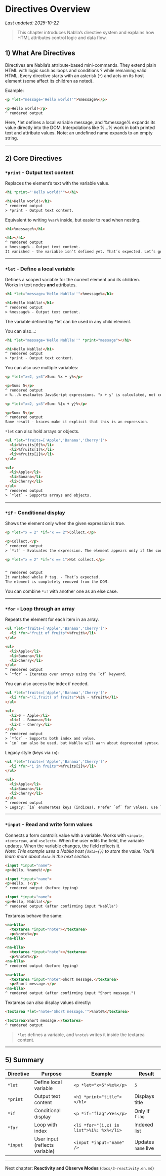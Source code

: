 # Directives Overview  
_Last updated: 2025-10-22_

> This chapter introduces Nablla’s directive system and explains how HTML attributes control logic and data flow.  

## 1) What Are Directives
Directives are Nablla’s attribute-based mini-commands.
They extend plain HTML with logic such as loops and conditions ? while remaining valid HTML.
Every directive starts with an asterisk (`*`) and acts on its host element (some affect its children as noted).

Example:
```html
<p *let="message='Hello world!'">%message%</p>

<p>Hello world!</p>
^ rendered output
```

Here, *let defines a local variable message, and %message% expands its value directly into the DOM.
Interpolations like %...% work in both printed text and attribute values.
Note: an undefined name expands to an empty string.

---

## 2) Core Directives  

### **`*print` - Output text content**
Replaces the element’s text with the variable value.  

```html
<h1 *print="'Hello world!'"></h1>

<h1>Hello world!</h1>
^ rendered output
> *print - Output text content.
```

Equivalent to writing `%var%` inside, but easier to read when nesting.
```html
<h1>%message%</h1>

<h1></h1>
^ rendered output
> %message% - Output text content.
It vanished - the variable isn’t defined yet. That’s expected. Let’s go to the next step.
```

---

### **`*let` - Define a local variable**  
Defines a scoped variable for the current element and its children.  
Works in text nodes **and** attributes.  

```html
<h1 *let="message='Hello Nablla!'">%message%</h1>

<h1>Hello Nablla!</h1>
^ rendered output
> %message% - Output text content.
```

The variable defined by *let can be used in any child element.

You can also...:
```html
<h1 *let="message='Hello Nablla!'" *print="message"></h1>

<h1>Hello Nablla!</h1>
^ rendered output
> *print - Output text content.
```

You can also use multiple variables:
```html
<p *let="x=2, y=3">Sum: %x + y%</p>

<p>Sum: 5</p>
^ rendered output
> %...% evaluates JavaScript expressions. "x + y" is calculated, not concatenated.

<p *let="x=2, y=3">Sum: %{x + y}%</p>

<p>Sum: 5</p>
^ rendered output
Same result - braces make it explicit that this is an expression.
```

`*let` can also hold arrays or objects.

```html
<ul *let="fruits=['Apple','Banana','Cherry']">
  <li>%fruits[0]%</li>
  <li>%fruits[1]%</li>
  <li>%fruits[2]%</li>
</ul>

<ul>
  <li>Apple</li>
  <li>Banana</li>
  <li>Cherry</li>
</ul>
^ rendered output
> `*let` - Supports arrays and objects.
```


---

### `*if` - Conditional display
Shows the element only when the given expression is true.

```html
<p *let="x = 2" *if="x == 2">Collect.</p>

<p>Collect.</p>
^ rendered output
> `*if` - Evaluates the expression. The element appears only if the condition is true.

<p *let="x = 2" *if="x == 1">Not collect.</p>


^ rendered output
It vanished whole P tag. - That’s expected.
The element is completely removed from the DOM.
```

You can combine `*if` with another one as an else case.

---

### `*for` - Loop through an array
Repeats the element for each item in an array.

```html
<ul *let="fruits=['Apple','Banana','Cherry']">
  <li *for="fruit of fruits">%fruit%</li>
</ul>

<ul>
  <li>Apple</li>
  <li>Banana</li>
  <li>Cherry</li>
</ul>
^ rendered output
> `*for` - Iterates over arrays using the `of` keyword.
```

You can also access the index if needed.

```html
<ul *let="fruits=['Apple','Banana','Cherry']">
  <li *for="(i,fruit) of fruits">%i% - %fruit%</li>
</ul>

<ul>
  <li>0 - Apple</li>
  <li>1 - Banana</li>
  <li>2 - Cherry</li>
</ul>
^ rendered output
> `*for` - Supports both index and value.  
> `in` can also be used, but Nablla will warn about deprecated syntax.
```

Legacy style (keys via `in`):

```html
<ul *let="fruits=['Apple','Banana','Cherry']">
  <li *for="i in fruits">%fruits[i]%</li>
</ul>

<ul>
  <li>Apple</li>
  <li>Banana</li>
  <li>Cherry</li>
</ul>
^ rendered output
> Legacy: `in` enumerates keys (indices). Prefer `of` for values; use `(i,fruit) of fruits` when you need both.
```

---

### `*input` - Read and write form values
Connects a form control’s value with a variable. Works with `<input>`, `<textarea>`, and `<select>`.
When the user edits the field, the variable updates.
When the variable changes, the field reflects it.  
_Note: This example uses a Nablla host (`data={}`) to store the value.
You’ll learn more about `data` in the next section._

```html
<input *input="name">
<p>Hello, %name%!</p>

<input *input="name">
<p>Hello, !</p>
^ rendered output (before typing)

<input *input="name">
<p>Hello, Nablla!</p>
^ rendered output (after confirming input "Nablla")

```

Textareas behave the same:

```html
<na-blla>
  <textarea *input="note"></textarea>
  <p>%note%</p>
<na-blla>

<na-blla>
  <textarea *input="note"></textarea>
  <p>%note%</p>
<na-blla>
^ rendered output (before typing)

<na-blla>
  <textarea *input="note">Short message.</textarea>
  <p>Short message.</p>
<na-blla>
^ rendered output (after confirming input "Short message.")
```

Textareas can also display values directly:

```html
<textarea *let="note='Short message.'">%note%</textarea>

<textarea>Short message.</textarea>
^ rendered output
```

> `*let` defines a variable, and `%note%` writes it inside the textarea content.
---

## 5) Summary  

| Directive | Purpose | Example | Result |
|------------|----------|----------|--------|
| `*let` | Define local variable | `<p *let="x=5">%x%</p>` | `5` |
| `*print` | Output text content | `<h1 *print="title"></h1>` | Displays title |
| `*if` | Conditional display | `<p *if="flag">Yes</p>` | Only if `flag` |
| `*for` | Loop with index | `<li *for="(i,x) in list">%i%: %x%</li>` | Indexed list |
| `*input` | User input (reflects variable) | `<input *input="name" />` | Updates `name` live |

---

Next chapter: **Reactivity and Observe Modes** (`docs/3-reactivity.en.md`)  
